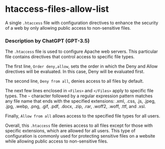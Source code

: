 # htaccess-files-allow-list
A single `.htaccess` file with configuration directives to enhance the security of a web by only allowing public access to non-sensitive files.

### Description by ChatGPT (GPT-3.5)
The `.htaccess` file is used to configure Apache web servers. This particular file contains directives that control access to specific file types.

The first line, `Order deny,allow`, sets the order in which the Deny and Allow directives will be evaluated. In this case, Deny will be evaluated first.

The second line, `Deny from all`, denies access to all files by default.

The next few lines enclosed in `<Files>` and `</Files>` apply to specific file types. The `~` character followed by a regular expression pattern matches any file name that ends with the specified extensions: .xml, .css, .js, .jpeg, .jpg, .webp, .png, .gif, .pdf, .docx, .zip, .rar, .woff2, .woff, .ttf, and .xsl.

Finally, `Allow from all` allows access to the specified file types for all users.

Overall, this `.htaccess` file denies access to all files except for those with specific extensions, which are allowed for all users. This type of configuration is commonly used for protecting sensitive files on a website while allowing public access to non-sensitive files.
